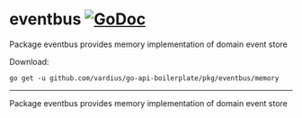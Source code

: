 # eventbus [![GoDoc](https://godoc.org/github.com/vardius/go-api-boilerplate/pkg/eventbus/memory?status.svg)](https://godoc.org/github.com/vardius/go-api-boilerplate/pkg/eventbus/memory)
Package eventbus provides memory implementation of domain event store

Download:
```shell
go get -u github.com/vardius/go-api-boilerplate/pkg/eventbus/memory
```

* * *
Package eventbus provides memory implementation of domain event store
